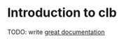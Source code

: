 # Introduction to clb

TODO: write [great documentation](http://jacobian.org/writing/great-documentation/what-to-write/)
